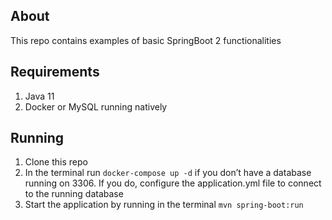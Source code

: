 ## About
This repo contains examples of basic SpringBoot 2 functionalities 

## Requirements

1. Java 11
2. Docker or MySQL running natively

## Running

1. Clone this repo
2. In the terminal run `docker-compose up -d` if you don’t have a database running on 3306. If you do, configure the application.yml file to connect to the running database
3. Start the application by running in the terminal `mvn spring-boot:run`

